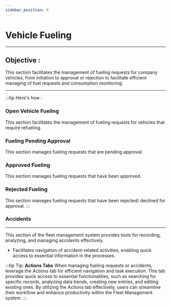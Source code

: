 ```yaml
---
sidebar_position: 6
---
```


# Vehicle Fueling
---

<div class="customized-intro-container" id="introduction">
    <h2 class="product-variations"> Objective :</h2>
    <p>This section facilitates the management of fueling requests for company vehicles, from initiation to approval or rejection to facilitate efficient managing of fuel requests and consumption monitoring.</p>
</div>


---

:::tip Here's how :

### Open Vehicle Fueling

This section facilitates the management of fueling requests for vehicles that require refueling.

### Fueling Pending Approval

This section manages fueling requests that are pending approval.

### Approved Fueling

This section manages fueling requests that have been approved.

### Rejected Fueling

This section manages fueling requests that have been rejected/ declined for approval.
:::

### Accidents
---

This section of the fleet management system provides tools for recording, analyzing, and managing accidents effectively.

- Facilitates navigation of accident-related activities, enabling quick access to essential information in the processes.

:::tip Tip: **Actions Tabs**
When managing fueling requests or accidents, leverage the Actions tab for efficient navigation and task execution. This tab provides quick access to essential functionalities, such as searching for specific records, analyzing data trends, creating new entries, and editing existing ones. By utilizing the Actions tab effectively, users can streamline their workflow and enhance productivity within the Fleet Management system.
:::
